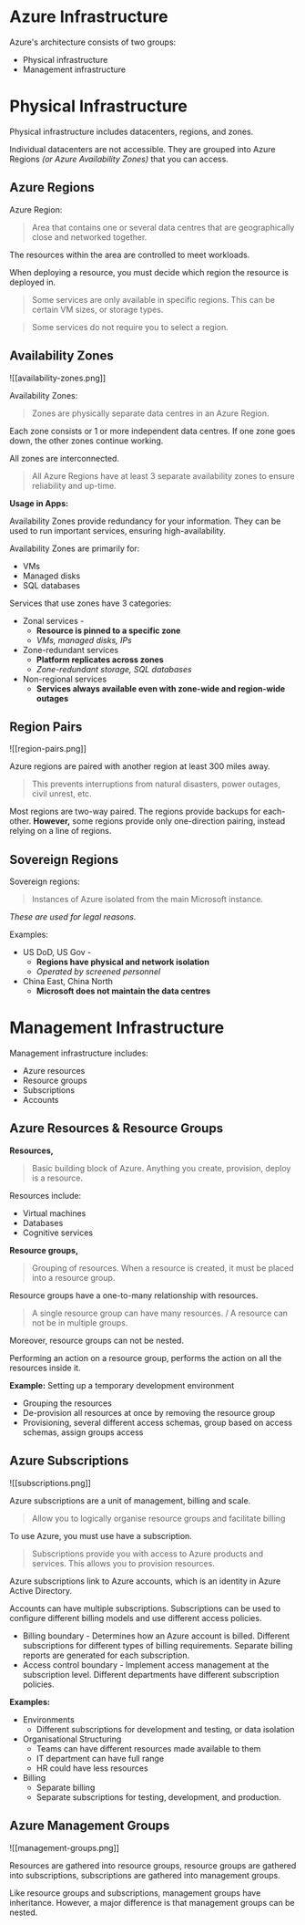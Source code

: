 
# Azure Infrastructure

Azure's architecture consists of two groups:
- Physical infrastructure
- Management infrastructure

# Physical Infrastructure

Physical infrastructure includes datacenters, regions, and zones.

Individual datacenters are not accessible. They are grouped into Azure Regions *(or Azure Availability
Zones)* that you can access.

## Azure Regions

Azure Region:

> Area that contains one or several data centres that are geographically close and networked together.

The resources within the area are controlled to meet workloads.

When deploying a resource, you must decide which region the resource is deployed in.

> Some services are only available in specific regions. This can be certain VM sizes, or storage types.

> Some services do not require you to select a region.

## Availability Zones

![[availability-zones.png]]

Availability Zones:

> Zones are physically separate data centres in an Azure Region.

Each zone consists or 1 or more independent data centres. If one zone goes down, the other zones
continue working.

All zones are interconnected.

> All Azure Regions have at least 3 separate availability zones to ensure reliability and up-time.

**Usage in Apps:**

Availability Zones provide redundancy for your information. They can be used to run important services,
ensuring high-availability.

Availability Zones are primarily for:
- VMs
- Managed disks
- SQL databases

Services that use zones have 3 categories:
- Zonal services -
	- **Resource is pinned to a specific zone**
	- *VMs, managed disks, IPs*
- Zone-redundant services
	- **Platform replicates across zones**
	- *Zone-redundant storage, SQL databases*
- Non-regional services 
	- **Services always available even with zone-wide and region-wide outages**

## Region Pairs

![[region-pairs.png]]

Azure regions are paired with another region at least 300 miles away.

> This prevents interruptions from natural disasters, power outages, civil unrest, etc.

Most regions are two-way paired. The regions provide backups for each-other.
**However,** some regions provide only one-direction pairing, instead relying on a line of regions.

## Sovereign Regions

Sovereign regions:

> Instances of Azure isolated from the main Microsoft instance.

*These are used for legal reasons.*

Examples:
- US DoD, US Gov - 
	- **Regions have physical and network isolation**
	- *Operated by screened personnel*
- China East, China North
	- **Microsoft does not maintain the data centres**

# Management Infrastructure

Management infrastructure includes:
- Azure resources
- Resource groups
- Subscriptions
- Accounts

## Azure Resources & Resource Groups

**Resources,**

> Basic building block of Azure. Anything you create, provision, deploy is a resource.

Resources include:
- Virtual machines
- Databases
- Cognitive services

**Resource groups,**

> Grouping of resources. When a resource is created, it must be placed into a resource group.

Resource groups have a one-to-many relationship with resources.

> A single resource group can have many resources.
/
> A resource can not be in multiple groups.

Moreover, resource groups can not be nested.

Performing an action on a resource group, performs the action on all the resources inside it.

**Example:** Setting up a temporary development environment

- Grouping the resources
- De-provision all resources at once by removing the resource group
- Provisioning, several different access schemas, group based on access schemas, assign groups access

## Azure Subscriptions

![[subscriptions.png]]

Azure subscriptions are a unit of management, billing and scale.

> Allow you to logically organise resource groups and facilitate billing

To use Azure, you must use have a subscription.

> Subscriptions provide you with access to Azure products and services. This allows you to provision
  resources.

Azure subscriptions link to Azure accounts, which is an identity in Azure Active Directory.

Accounts can have multiple subscriptions. Subscriptions can be used to configure different billing
models and use different access policies.
- Billing boundary - Determines how an Azure account is billed. Different subscriptions for
  different types of billing requirements. Separate billing reports are generated for each
  subscription.
- Access control boundary - Implement access management at the subscription level. Different departments
  have different subscription policies.

**Examples:**
- Environments
    - Different subscriptions for development and testing, or data isolation
- Organisational Structuring
    - Teams can have different resources made available to them
    - IT department can have full range
    - HR could have less resources
- Billing
    - Separate billing
    - Separate subscriptions for testing, development, and production.

## Azure Management Groups

![[management-groups.png]]

Resources are gathered into resource groups, resource groups are gathered into subscriptions,
subscriptions are gathered into management groups.

Like resource groups and subscriptions, management groups have inheritance.
However, a major difference is that management groups can be nested.
